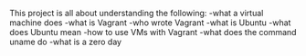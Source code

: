 This project is all about understanding the following:
-what a virtual machine does
-what is Vagrant
-who wrote Vagrant
-what is Ubuntu
-what does Ubuntu mean
-how to use VMs with Vagrant
-what does the command uname do
-what is a zero day
